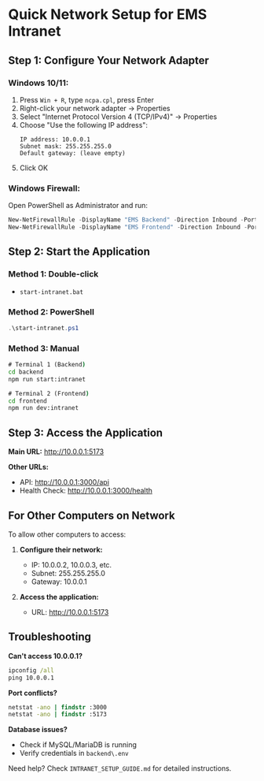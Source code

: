 # Quick Network Setup for EMS Intranet

## Step 1: Configure Your Network Adapter

### Windows 10/11:
1. Press `Win + R`, type `ncpa.cpl`, press Enter
2. Right-click your network adapter → Properties
3. Select "Internet Protocol Version 4 (TCP/IPv4)" → Properties
4. Choose "Use the following IP address":
   ```
   IP address: 10.0.0.1
   Subnet mask: 255.255.255.0
   Default gateway: (leave empty)
   ```
5. Click OK

### Windows Firewall:
Open PowerShell as Administrator and run:
```powershell
New-NetFirewallRule -DisplayName "EMS Backend" -Direction Inbound -Port 3000 -Protocol TCP -Action Allow
New-NetFirewallRule -DisplayName "EMS Frontend" -Direction Inbound -Port 5173 -Protocol TCP -Action Allow
```

## Step 2: Start the Application

### Method 1: Double-click
- `start-intranet.bat`

### Method 2: PowerShell
```powershell
.\start-intranet.ps1
```

### Method 3: Manual
```cmd
# Terminal 1 (Backend)
cd backend
npm run start:intranet

# Terminal 2 (Frontend) 
cd frontend
npm run dev:intranet
```

## Step 3: Access the Application

**Main URL:** http://10.0.0.1:5173

**Other URLs:**
- API: http://10.0.0.1:3000/api
- Health Check: http://10.0.0.1:3000/health

## For Other Computers on Network

To allow other computers to access:

1. **Configure their network:**
   - IP: 10.0.0.2, 10.0.0.3, etc.
   - Subnet: 255.255.255.0
   - Gateway: 10.0.0.1

2. **Access the application:**
   - URL: http://10.0.0.1:5173

## Troubleshooting

**Can't access 10.0.0.1?**
```cmd
ipconfig /all
ping 10.0.0.1
```

**Port conflicts?**
```cmd
netstat -ano | findstr :3000
netstat -ano | findstr :5173
```

**Database issues?**
- Check if MySQL/MariaDB is running
- Verify credentials in `backend\.env`

Need help? Check `INTRANET_SETUP_GUIDE.md` for detailed instructions.